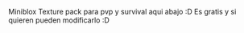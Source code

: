 Miniblox Texture pack para pvp y survival aqui abajo :D
Es gratis y si quieren pueden modificarlo :D 
